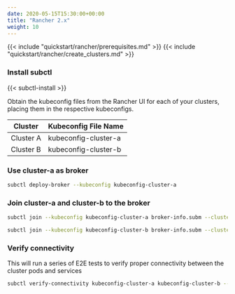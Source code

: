 ```yaml
---
date: 2020-05-15T15:30:00+00:00
title: "Rancher 2.x"
weight: 10
---
```


{{< include "quickstart/rancher/prerequisites.md" >}}
{{< include "quickstart/rancher/create_clusters.md" >}}

### Install subctl

{{< subctl-install >}}

Obtain the kubeconfig files from the Rancher UI for each of your clusters, placing them in the respective kubeconfigs.

|Cluster|Kubeconfig File Name|
|----|---|
|Cluster A|kubeconfig-cluster-a|
|Cluster B|kubeconfig-cluster-b|

### Use cluster-a as broker

```bash
subctl deploy-broker --kubeconfig kubeconfig-cluster-a
```

### Join cluster-a and cluster-b to the broker

```bash
subctl join --kubeconfig kubeconfig-cluster-a broker-info.subm --clusterid cluster-a
```

```bash
subctl join --kubeconfig kubeconfig-cluster-b broker-info.subm --clusterid cluster-b
```

### Verify connectivity

This will run a series of E2E tests to verify proper connectivity between the cluster pods and services

```bash
subctl verify-connectivity kubeconfig-cluster-a kubeconfig-cluster-b --verbose
```
